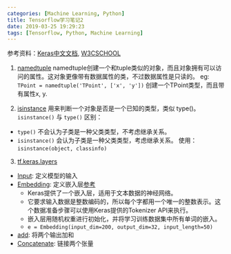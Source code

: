 ```yaml
---
categories: [Machine Learning, Python]
title: Tensorflow学习笔记2
date: 2019-03-25 19:29:23
tags: [Tensorflow, Python, Machine Learning]
---
```

参考资料：[Keras中文文档](https://keras.io/zh/), [W3CSCHOOL](https://www.w3cschool.cn/tensorflow_python/tensorflow_python-bm7y28si.html)

1. [namedtuple](https://www.cnblogs.com/herbert/p/3468294.html)
namedtuple创建一个和tuple类似的对象，而且对象拥有可以访问的属性。这对象更像带有数据属性的类，不过数据属性是只读的。
eg: `TPoint = namedtuple('TPoint', ['x', 'y'])` 创建一个TPoint类型，而且带有属性x, y.

2. [isinstance](http://www.runoob.com/python/python-func-isinstance.html)
用来判断一个对象是否是一个已知的类型，类似 type()。
`isinstance()` 与 `type()` 区别：
- `type()` 不会认为子类是一种父类类型，不考虑继承关系。
- `isinstance()` 会认为子类是一种父类类型，考虑继承关系。
使用：`isinstance(object, classinfo)`

3. [tf.keras.layers](https://www.tensorflow.org/api_docs/python/tf/keras/layers)
- [Input](https://www.tensorflow.org/api_docs/python/tf/keras/layers/Input): 定义模型的输入
- [Embedding](https://www.tensorflow.org/api_docs/python/tf/keras/layers/Embedding): 定义嵌入层[参考](http://frankchen.xyz/2017/12/18/How-to-Use-Word-Embedding-Layers-for-Deep-Learning-with-Keras/)
  - Keras提供了一个嵌入层，适用于文本数据的神经网络。
  - 它要求输入数据是整数编码的，所以每个字都用一个唯一的整数表示。这个数据准备步骤可以使用Keras提供的Tokenizer API来执行。
  - 嵌入层用随机权重进行初始化，并将学习训练数据集中所有单词的嵌入。
  - `e = Embedding(input_dim=200, output_dim=32, input_length=50)`	
- [add](https://www.tensorflow.org/api_docs/python/tf/keras/layers/add): 将两个输出加和
- [Concatenate](https://www.tensorflow.org/api_docs/python/tf/keras/layers/concatenate): 链接两个张量


